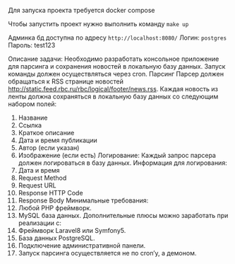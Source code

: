 Для запуска проекта требуется docker compose

Чтобы запустить проект нужно выполнить команду
`make up`

Админка бд доступна по адресу `http://localhost:8080/`
Логин: `postgres`
Пароль: test123



Описание задачи:
Необходимо разработать консольное приложение для парсинга и сохранения новостей в
локальную базу данных. Запуск команды должен осуществляться через cron.
Парсинг
Парсер должен обращаться к RSS странице новостей
http://static.feed.rbc.ru/rbc/logical/footer/news.rss. Каждая новость из ленты должна сохраняться в
локальную базу данных со следующим набором полей:
1. Название
2. Ссылка
3. Краткое описание
4. Дата и время публикации
5. Автор (если указан)
6. Изображение (если есть)
Логирование:
Каждый запрос парсера должен логироваться в базу данных. Информация для логирования:
1. Дата и время
2. Request Method
3. Request URL
4. Response HTTP Code
5. Response Body
Минимальные требования:
1. Любой PHP фреймворк.
2. MySQL база данных.
Дополнительные плюсы можно заработать при реализации с:
1. Фреймворк Laravel8 или Symfony5.
2. База данных PostgreSQL.
3. Подключение административной панели.
4. Запуск парсинга осуществляется не по cron’у, а демоном.

